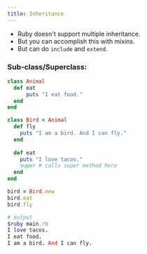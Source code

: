```yaml
---
title: Inheritance
---
```


- Ruby doesn't support multiple inheritance.
- But you can accomplish this with mixins.
- But can do `include` and `extend`.


### Sub-class/Superclass:

```rb
class Animal
  def eat
      puts "I eat food."
  end
end

class Bird < Animal
  def fly
    puts "I am a bird. And I can fly."
  end
  
  def eat
    puts "I love tacos."
    super # calls super method here
  end
end

bird = Bird.new
bird.eat
bird.fly

# output
$ruby main.rb
I love tacos.
I eat food.
I am a bird. And I can fly.
```